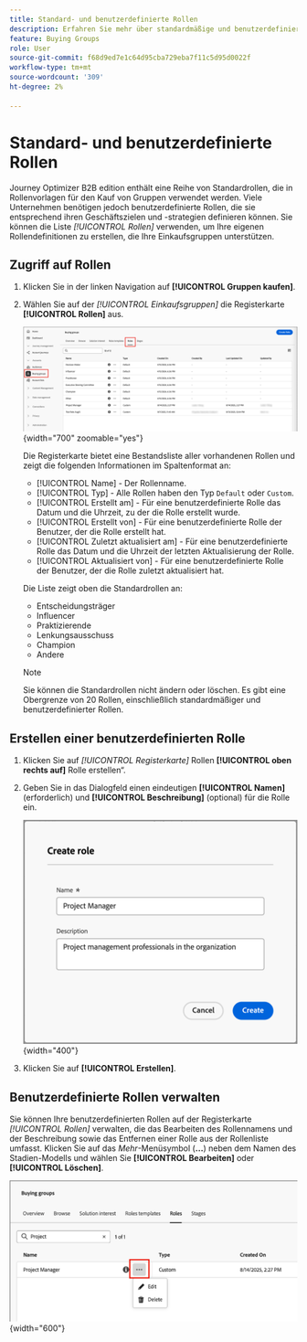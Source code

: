 ```yaml
---
title: Standard- und benutzerdefinierte Rollen
description: Erfahren Sie mehr über standardmäßige und benutzerdefinierte Rollen und darüber, wie Sie benutzerdefinierte Rollen definieren, die in Vorlagen für Einkaufsgruppenrollen verwendet werden können.
feature: Buying Groups
role: User
source-git-commit: f68d9ed7e1c64d95cba729eba7f11c5d95d0022f
workflow-type: tm+mt
source-wordcount: '309'
ht-degree: 2%

---
```


# Standard- und benutzerdefinierte Rollen

Journey Optimizer B2B edition enthält eine Reihe von Standardrollen, die in Rollenvorlagen für den Kauf von Gruppen verwendet werden. Viele Unternehmen benötigen jedoch benutzerdefinierte Rollen, die sie entsprechend ihren Geschäftszielen und -strategien definieren können. Sie können die Liste _[!UICONTROL Rollen]_ verwenden, um Ihre eigenen Rollendefinitionen zu erstellen, die Ihre Einkaufsgruppen unterstützen.

## Zugriff auf Rollen

1. Klicken Sie in der linken Navigation auf **[!UICONTROL Gruppen kaufen]**.

1. Wählen Sie auf der _[!UICONTROL Einkaufsgruppen]_ die Registerkarte **[!UICONTROL Rollen]** aus.

   ![Registerkarte „Rollen“](./assets/roles-tab.png){width="700" zoomable="yes"}

   Die Registerkarte bietet eine Bestandsliste aller vorhandenen Rollen und zeigt die folgenden Informationen im Spaltenformat an:

   * [!UICONTROL Name] - Der Rollenname.
   * [!UICONTROL Typ] - Alle Rollen haben den Typ `Default` oder `Custom`.
   * [!UICONTROL Erstellt am] - Für eine benutzerdefinierte Rolle das Datum und die Uhrzeit, zu der die Rolle erstellt wurde.
   * [!UICONTROL Erstellt von] - Für eine benutzerdefinierte Rolle der Benutzer, der die Rolle erstellt hat.
   * [!UICONTROL Zuletzt aktualisiert am] - Für eine benutzerdefinierte Rolle das Datum und die Uhrzeit der letzten Aktualisierung der Rolle.
   * [!UICONTROL Aktualisiert von] - Für eine benutzerdefinierte Rolle der Benutzer, der die Rolle zuletzt aktualisiert hat.

   Die Liste zeigt oben die Standardrollen an:

   * Entscheidungsträger
   * Influencer
   * Praktizierende
   * Lenkungsausschuss
   * Champion
   * Andere

   >[!NOTE]
   >
   >Sie können die Standardrollen nicht ändern oder löschen. Es gibt eine Obergrenze von 20 Rollen, einschließlich standardmäßiger und benutzerdefinierter Rollen.

## Erstellen einer benutzerdefinierten Rolle

1. Klicken Sie auf _[!UICONTROL Registerkarte]_ Rollen **[!UICONTROL oben rechts auf]** Rolle erstellen“.

1. Geben Sie in das Dialogfeld einen eindeutigen **[!UICONTROL Namen]** (erforderlich) und **[!UICONTROL Beschreibung]** (optional) für die Rolle ein.

   ![Dialogfeld „Rolle erstellen“](./assets/roles-create-dialog.png){width="400"}

1. Klicken Sie auf **[!UICONTROL Erstellen]**.

## Benutzerdefinierte Rollen verwalten

Sie können Ihre benutzerdefinierten Rollen auf der Registerkarte _[!UICONTROL Rollen]_ verwalten, die das Bearbeiten des Rollennamens und der Beschreibung sowie das Entfernen einer Rolle aus der Rollenliste umfasst. Klicken Sie auf das _Mehr_-Menüsymbol (**…**) neben dem Namen des Stadien-Modells und wählen Sie **[!UICONTROL Bearbeiten]** oder **[!UICONTROL Löschen]**.

![Benutzerdefinierte Rolle bearbeiten oder löschen](./assets/roles-more-menu.png){width="600"}
